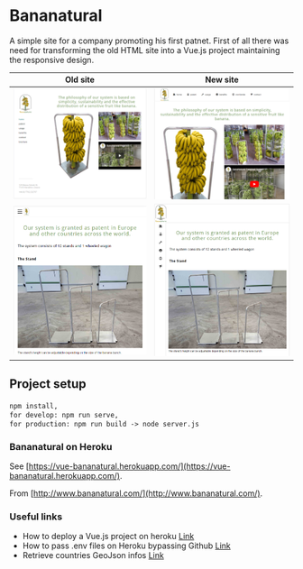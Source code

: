 # Bananatural
A simple site for a company promoting his first patnet. First of all there was need for transforming the old HTML site into a Vue.js project maintaining the responsive design.

| Old site   | New site    |
|------------|-------------|
|<img src="Demo/old22.png" title="Old site"></img> | <img src="Demo/new2.png" title="New site"></img> |
|<img src="Demo/old1.png" title="Old site"></img> | <img src="Demo/new1.png" title="New site"></img> |

## Project setup
```
npm install, 
for develop: npm run serve, 
for production: npm run build -> node server.js
```

### Bananatural on Heroku
See [https://vue-bananatural.herokuapp.com/](https://vue-bananatural.herokuapp.com/).

From [http://www.bananatural.com/](http://www.bananatural.com/).

### Useful links
* How to deploy a Vue.js project on heroku [Link](https://www.codementor.io/@ravianand1988/easily-4-steps-to-continuous-delivery-auto-deploy-vue-js-app-on-heroku-xljk977pq)
* How to pass .env files on Heroku bypassing Github [Link](https://devcenter.heroku.com/articles/config-vars)
* Retrieve countries GeoJson infos [Link](https://geojson-maps.ash.ms/)
